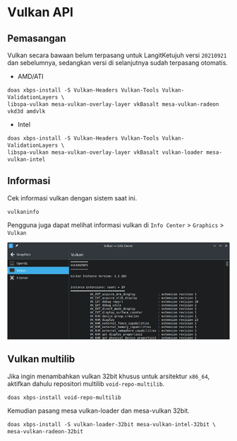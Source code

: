 # Vulkan API

## Pemasangan

Vulkan secara bawaan belum terpasang untuk LangitKetujuh versi `20210921` dan sebelumnya, sedangkan versi di selanjutnya sudah terpasang otomatis.

  - AMD/ATI

  ```
  doas xbps-install -S Vulkan-Headers Vulkan-Tools Vulkan-ValidationLayers \
  libspa-vulkan mesa-vulkan-overlay-layer vkBasalt mesa-vulkan-radeon vkd3d amdvlk
  ```

  - Intel

  ```
  doas xbps-install -S Vulkan-Headers Vulkan-Tools Vulkan-ValidationLayers \
  libspa-vulkan mesa-vulkan-overlay-layer vkBasalt vulkan-loader mesa-vulkan-intel
  ```

## Informasi

Cek informasi vulkan dengan sistem saat ini.

```
vulkaninfo
```

Pengguna juga dapat melihat informasi vulkan di `Info Center` > `Graphics` > `Vulkan`

![Vulkan Info Center LangitKetujuh OS](../../../media/image/vulkan-info-center-langitketujuh-id.webp)

## Vulkan multilib

Jika ingin menambahkan vulkan 32bit khusus untuk arsitektur `x86_64`, aktifkan dahulu repositori multilib `void-repo-multilib`.

```
doas xbps-install void-repo-multilib
```

Kemudian pasang mesa vulkan-loader dan mesa-vulkan 32bit.

```
doas xbps-install -S vulkan-loader-32bit mesa-vulkan-intel-32bit \
mesa-vulkan-radeon-32bit
```
